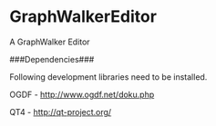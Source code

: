GraphWalkerEditor
=================

A GraphWalker Editor

###Dependencies###

Following development libraries need to be installed.

OGDF - http://www.ogdf.net/doku.php

QT4 - http://qt-project.org/
